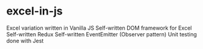 # excel-in-js
Excel variation written in Vanilla JS
Self-written DOM framework for Excel
Self-written Redux
Self-written EventEmitter (Observer pattern)
Unit testing done with Jest
